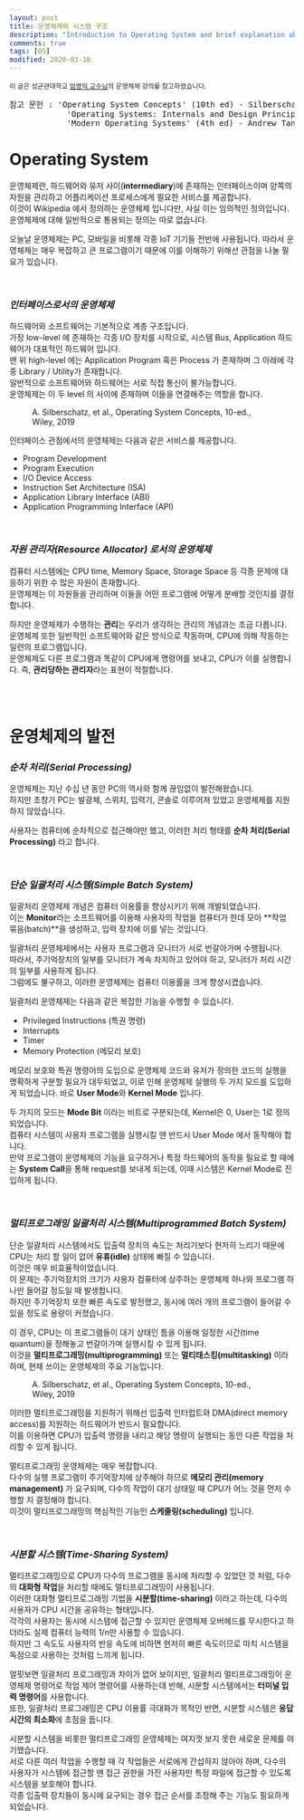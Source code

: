 ```yaml
---
layout: post
title: 운영체제와 시스템 구조
description: "Introduction to Operating System and brief explanation about system kernel structure and its principles"
comments: true
tags: [OS]
modified: 2020-03-18
---
```


<sup>이 글은 성균관대학교 [엄영익 교수님](http://dclab.skku.ac.kr/)의 운영체제 강의를 참고하였습니다.</sup>  
<pre>참고 문헌 : 'Operating System Concepts' (10th ed) - Silberschatz, Galvin, Gagne  
            'Operating Systems: Internals and Design Principles' (8th ed) - William Stallings
            'Modern Operating Systems' (4th ed) - Andrew Tanenbaum, Herbert Bos
</pre>  

# Operating System

운영체제란, 하드웨어와 유저 사이(**intermediary**)에 존재하는 인터페이스이며 양쪽의 자원을 관리하고
어플리케이션 프로세스에게 필요한 서비스를 제공합니다.  
이것이 Wikipedia 에서 정의하는 운영체제 입니다만, 사실 이는 임의적인 정의입니다.  
운영체제에 대해 일반적으로 통용되는 정의는 따로 없습니다. 

오늘날 운영체제는 PC, 모바일을 비롯해 각종 IoT 기기들 전반에 사용됩니다.
따라서 운영체제는 매우 복잡하고 큰 프로그램이기 때문에 이를 이해하기 위해선 관점을 나눌 필요가 있습니다.

<br>

### *인터페이스로서의 운영체제*

하드웨어와 소프트웨어는 기본적으로 계층 구조입니다.  
가장 low-level 에 존재하는 각종 I/O 장치를 시작으로, 시스템 Bus, Application 하드웨어가 대표적인 하드웨어 입니다.  
맨 위 high-level 에는 Application Program 혹은 Process 가 존재하며 그 아래에 각종 Library / Utility가 존재합니다.  
일반적으로 소프트웨어와 하드웨어는 서로 직접 통신이 불가능합니다.  
운영체제는 이 두 level 의 사이에 존재하며 이들을 연결해주는 역할을 합니다.  

<figure>
    <img src="/images/os%20view.png" alt="">
    <figcaption>A. Silberschatz, et al., Operating System Concepts, 10-ed., Wiley, 2019</figcaption>
</figure>

인터페이스 관점에서의 운영체제는 다음과 같은 서비스를 제공합니다.
* Program Development
* Program Execution
* I/O Device Access
* Instruction Set Architecture (ISA)
* Application Library Interface (ABI)
* Application Programming Interface (API)

<br>

### *자원 관리자(Resource Allocator) 로서의 운영체제*

컴퓨터 시스템에는 CPU time, Memory Space, Storage Space 등 각종 문제에 대응하기 위한 수 많은 자원이 존재합니다.  
운영체제는 이 자원들을 관리하며 이들을 어떤 프로그램에 어떻게 분배할 것인지를 결정합니다.  

하지만 운영체제가 수행하는 **관리**는 우리가 생각하는 관리의 개념과는 조금 다릅니다.  
운영체제 또한 일반적인 소프트웨어와 같은 방식으로 작동하며, CPU에 의해 작동하는 일련의 프로그램입니다.  
운영체제도 다른 프로그램과 똑같이 CPU에게 명령어를 보내고, CPU가 이를 실행합니다.
즉, **관리당하는 관리자**라는 표현이 적절합니다.

<br>
<br>

# 운영체제의 발전

### *순차 처리(Serial Processing)*

운영체제는 지난 수십 년 동안 PC의 역사와 함께 끊임없이 발전해왔습니다.  
하지만 초창기 PC는 발광체, 스위치, 입력기, 콘솔로 이루어져 있었고 운영체제를 지원하지 않았습니다.  

사용자는 컴퓨터에 순차적으로 접근해야만 했고, 이러한 처리 형태를 **순차 처리(Serial Processing)** 라고 합니다.

<br>

### *단순 일괄처리 시스템(Simple Batch System)*

일괄처리 운영체제 개념은 컴퓨터 이용률을 향상시키기 위해 개발되었습니다.  
이는 **Monitor**라는 소프트웨어를 이용해 사용자의 작업을 컴퓨터가 한데 모아 **작업 묶음(batch)**을 생성하고, 입력 장치에 이를 넣는 것입니다.  

일괄처리 운영체제에서는 사용자 프로그램과 모니터가 서로 번갈아가며 수행됩니다.  
따라서, 주기억장치의 일부를 모니터가 계속 차지하고 있어야 하고, 모니터가 처리 시간의 일부를 사용하게 됩니다.  
그럼에도 불구하고, 이러한 운영체제는 컴퓨터 이용률을 크게 향상시켰습니다.

일괄처리 운영체제는 다음과 같은 복잡한 기능을 수행할 수 있습니다.
* Privileged Instructions (특권 명령)
* Interrupts 
* Timer
* Memory Protection (메모리 보호)

메모리 보호와 특권 명령어의 도입으로 운영체제 코드와 유저가 정의한 코드의 실행을 명확하게 구분할 필요가 대두되었고, 이로 인해 운영체제 실행의 두 가지 모드를 도입하게 되었습니다.
바로 **User Mode**와 **Kernel Mode** 입니다.  

두 가지의 모드는 **Mode Bit** 이라는 비트로 구분되는데, Kernel은 0, User는 1로 정의되었습니다.  
컴퓨터 시스템이 사용자 프로그램을 실행시킬 땐 반드시 User Mode 에서 동작해야 합니다.  
만약 프로그램이 운영체제의 기능을 요구하거나 특정 하드웨어의 동작을 필요로 할 때에는 **System Call**을 통해 
request를 보내게 되는데, 이때 시스템은 Kernel Mode로 진입하게 됩니다.  

<br>

### *멀티프로그래밍 일괄처리 시스템(Multiprogrammed Batch System)*

단순 일괄처리 시스템에서도 입출력 장치의 속도는 처리기보다 현저히 느리기 때문에 CPU는 처리 할 일이 없어 **유휴(idle)** 상태에 빠질 수 있습니다.  
이것은 매우 비효율적이었습니다.  
이 문제는 주기억장치의 크기가 사용자 컴퓨터에 상주하는 운영체제 하나와 프로그램 하나만 들어갈 정도일 때 발생합니다.  
하지만 주기억장치 또한 빠른 속도로 발전했고, 동시에 여러 개의 프로그램이 들어갈 수 있을 정도로 용량이 커졌습니다.  

이 경우, CPU는 이 프로그램들이 대기 상태인 틈을 이용해 일정한 시간(time quantum)을 정해놓고 번갈아가며 실행시킬 수 있게 됩니다.  
이것을 **멀티프로그래밍(multiprogramming)** 또는 **멀티태스킹(multitasking)** 이라 하며, 현재 쓰이는 운영체제의 주요 기능입니다.  

<figure>
    <img src="/images/Operating%20System/os_multiprogrammed_batch_system.png" alt="">
    <figcaption>A. Silberschatz, et al., Operating System Concepts, 10-ed., Wiley, 2019</figcaption>
</figure>

이러한 멀티프로그래밍을 지원하기 위해선 입출력 인터럽트와 DMA(direct memory access)를 지원하는 하드웨어가 반드시 필요합니다.  
이를 이용하면 CPU가 입출력 명령을 내리고 해당 명령이 실행되는 동안 다른 작업을 처리할 수 있게 됩니다.

멀티프로그래밍 운영체제는 매우 복잡합니다.  
다수의 실행 프로그램이 주기억장치에 상주해야 하므로 **메모리 관리(memory management)** 가 요구되며, 다수의 작업이
대기 상태일 때 CPU가 어느 것을 먼저 수행할 지 결정해야 합니다.  
이것이 멀티프로그래밍의 핵심적인 기능인 **스케줄링(scheduling)** 입니다.  

<br>

### *시분할 시스템(Time-Sharing System)*

멀티프로그래밍으로 CPU가 다수의 프로그램을 동시에 처리할 수 있었던 것 처럼, 다수의 **대화형 작업**을 처리할 때에도
멀티프로그래밍이 사용됩니다.  
이러한 대화형 멀티프로그래밍 기법을 **시분할(time-sharing)** 이라고 하는데, 다수의 사용자가 CPU 시간을 공유하는 형태입니다.  
각각의 사용자는 동시에 시스템에 접근할 수 있지만 운영체제 오버헤드를 무시한다고 하더라도 실제 컴퓨터 능력의 1/n만 사용할 수 있습니다.  
하지만 그 속도도 사용자의 반응 속도에 비하면 현저히 빠른 속도이므로 마치 시스템을 독점으로 사용하는 것처럼 느끼게 됩니다.  

얼핏보면 일괄처리 프로그래밍과 차이가 없어 보이지만, 일괄처리 멀티프로그래밍이 운영체제 명령어로 작업 제어
명령어를 사용하는데 반해, 시분할 시스템에서는 **터미널 입력 명령어**를 사용합니다.  
또한, 일괄처리 프로그래밍은 CPU 이용률 극대화가 목적인 반면, 시분할 시스템은 **응답시간의 최소화**에 초점을
둡니다.  

시분할 시스템을 비롯한 멀티프로그래밍 운영체제는 여지껏 보지 못한 새로운 문제를 야기했습니다.  
서로 다른 여러 작업을 수행할 때 각 작업들은 서로에게 간섭하지 않아야 하며, 다수의 사용자가 시스템에
접근할 땐 접근 권한을 가진 사용자만 특정 파일에 접근할 수 있도록 시스템을 보호해야 합니다.  
각종 입출력 장치들이 동시에 요구되는 경우 접근 순서를 조정해 주는 기능도 필요하게 되었습니다.
